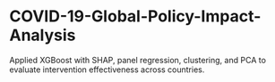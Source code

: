 # COVID-19-Global-Policy-Impact-Analysis
Applied XGBoost with SHAP, panel regression, clustering, and PCA to evaluate intervention effectiveness across countries.
